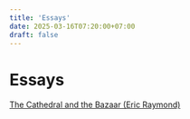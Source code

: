 ```yaml
---
title: 'Essays'
date: 2025-03-16T07:20:00+07:00
draft: false
---
```


# Essays

[The Cathedral and the Bazaar (Eric Raymond)](./the-cathedral-and-the-bazaar-eric-raymond)
